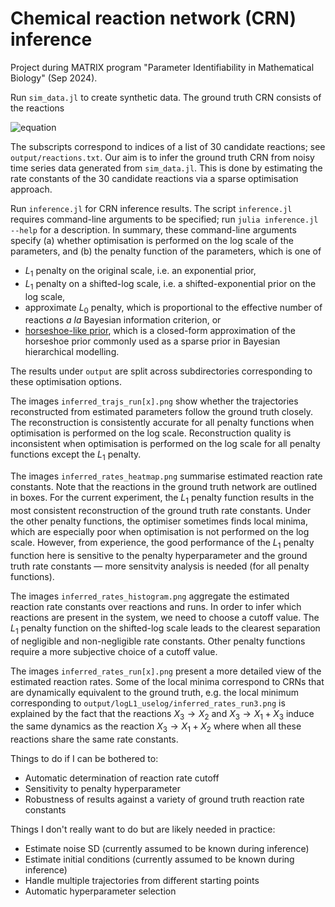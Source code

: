 # Chemical reaction network (CRN) inference

Project during MATRIX program "Parameter Identifiability in Mathematical Biology" (Sep 2024).

Run `sim_data.jl` to create synthetic data. The ground truth CRN consists of the reactions

![equation](https://latex.codecogs.com/png.image?\dpi{200}\bg{white}X_1\xrightarrow[]{k_{1}}X_2\quad\text{&space;and&space;}\quad&space;X_1&plus;X_2\overset{k_{18}}{\underset{k_{13}}\rightleftharpoons}X_3.)

The subscripts correspond to indices of a list of 30 candidate reactions; see `output/reactions.txt`. Our aim is to infer the ground truth CRN from noisy time series data generated from `sim_data.jl`. This is done by estimating the rate constants of the 30 candidate reactions via a sparse optimisation approach.

Run `inference.jl` for CRN inference results. The script `inference.jl` requires command-line arguments to be specified; run `julia inference.jl --help` for a description. In summary, these command-line arguments specify (a) whether optimisation is performed on the log scale of the parameters, and (b) the penalty function of the parameters, which is one of
- $L_1$ penalty on the original scale, i.e. an exponential prior,
- $L_1$ penalty on a shifted-log scale, i.e. a shifted-exponential prior on the log scale,
- approximate $L_0$ penalty, which is proportional to the effective number of reactions *a la* Bayesian information criterion, or
- [horseshoe-like prior](https://arxiv.org/abs/1702.07400), which is a closed-form approximation of the horseshoe prior commonly used as a sparse prior in Bayesian hierarchical modelling.

The results under `output` are split across subdirectories corresponding to these optimisation options.

The images `inferred_trajs_run[x].png` show whether the trajectories reconstructed from estimated parameters follow the ground truth closely. The reconstruction is consistently accurate for all penalty functions when optimisation is performed on the log scale. Reconstruction quality is inconsistent when optimisation is performed on the log scale for all penalty functions except the $L_1$ penalty.

The images `inferred_rates_heatmap.png` summarise estimated reaction rate constants. Note that the reactions in the ground truth network are outlined in boxes. For the current experiment, the $L_1$ penalty function results in the most consistent reconstruction of the ground truth rate constants. Under the other penalty functions, the optimiser sometimes finds local minima, which are especially poor when optimisation is not performed on the log scale. However, from experience, the good performance of the $L_1$ penalty function here is sensitive to the penalty hyperparameter and the ground truth rate constants &mdash; more sensitvity analysis is needed (for all penalty functions).

The images `inferred_rates_histogram.png` aggregate the estimated reaction rate constants over reactions and runs. In order to infer which reactions are present in the system, we need to choose a cutoff value. The $L_1$ penalty function on the shifted-log scale leads to the clearest separation of negligible and non-negligible rate constants. Other penalty functions require a more subjective choice of a cutoff value.

The images `inferred_rates_run[x].png` present a more detailed view of the estimated reaction rates. Some of the local minima correspond to CRNs that are dynamically equivalent to the ground truth, e.g. the local minimum corresponding to `output/logL1_uselog/inferred_rates_run3.png` is explained by the fact that the reactions $X_3 \rightarrow X_2$ and $X_3 \rightarrow X_1 + X_3$ induce the same dynamics as the reaction $X_3 \rightarrow X_1 + X_2$ where when all these reactions share the same rate constants.

Things to do if I can be bothered to:
- Automatic determination of reaction rate cutoff
- Sensitivity to penalty hyperparameter
- Robustness of results against a variety of ground truth reaction rate constants

Things I don't really want to do but are likely needed in practice:
- Estimate noise SD (currently assumed to be known during inference)
- Estimate initial conditions (currently assumed to be known during inference)
- Handle multiple trajectories from different starting points
- Automatic hyperparameter selection
